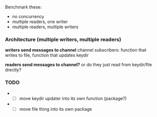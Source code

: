 Benchmark these:
* no concurrency
* multiple readers, one writer
* multiple readers, multiple writers

### Architecture (multiple writers, multiple readers)
**writers send messages to channel**
channel subscribers: function that writes to file, function that updates keydir

**readers send messages to channel?**
or do they just read from keydir/file drectly?

### TODO
* - [ ] move keydir updater into its own function (package?)
* - [ ] move file thing into its own package
